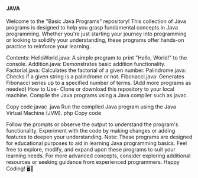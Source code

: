 #### JAVA

Welcome to the "Basic Java Programs" repository! This collection of Java programs is designed to help you grasp fundamental concepts in Java programming. Whether you're just starting your journey into programming or looking to solidify your understanding, these programs offer hands-on practice to reinforce your learning.

Contents:
HelloWorld.java: A simple program to print "Hello, World!" to the console.
Addition.java: Demonstrates basic addition functionality.
Factorial.java: Calculates the factorial of a given number.
Palindrome.java: Checks if a given string is a palindrome or not.
Fibonacci.java: Generates Fibonacci series up to a specified number of terms.
(Add more programs as needed)
How to Use-
Clone or download this repository to your local machine.
Compile the Java programs using a Java compiler such as javac.

Copy code
javac <filename>.java
Run the compiled Java program using the Java Virtual Machine (JVM).
php
Copy code

Follow the prompts or observe the output to understand the program's functionality.
Experiment with the code by making changes or adding features to deepen your understanding.
Note:
These programs are designed for educational purposes to aid in learning Java programming basics.
Feel free to explore, modify, and expand upon these programs to suit your learning needs.
For more advanced concepts, consider exploring additional resources or seeking guidance from experienced programmers.
Happy Coding! 🖥️🚀
